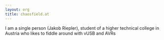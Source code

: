 ```yaml
---
layout: org
title: chaosfield.at
---
```

I am a single person (Jakob Riepler), student of a higher technical college in Austria who likes to fiddle around with vUSB and AVRs
